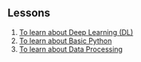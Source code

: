 ## Lessons

1. [To learn about Deep Learning (DL)](https://github.com/jogong2718/AI_club/tree/main/lessons/DL)
2. [To learn about Basic Python](https://github.com/jogong2718/AI_club/tree/main/lessons/python)
3. [To learn about Data Processing](https://github.com/jogong2718/AI_club/tree/main/lessons/data_processing)

